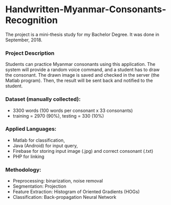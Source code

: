 # Handwritten-Myanmar-Consonants-Recognition

The project is a mini-thesis study for my Bachelor Degree. 
It was done in September, 2018.

### Project Description
Students can practice Myanmar consonants using this application. The system will provide a random voice command, and a student has to draw the consonant. The drawn image is saved and checked in the server (the Matlab program). Then, the result will be sent back and notified to the student. 

### Dataset (manually collected):
- 3300 words (100 words per consonant x 33 consonants)
- training = 2970 (90%), testing = 330 (10%)

### Applied Languages: 
- Matlab for classification, 
- Java (Android) for input query, 
- Firebase for storing input image (.jpg) and correct consonant (.txt)
- PHP for linking 

### Methodology:
- Preprocessing: binarization, noise removal
- Segmentation: Projection
- Feature Extraction: Histogram of Oriented Gradients (HOGs)
- Classification: Back-propagation Neural Network
